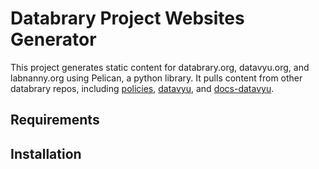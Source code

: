 # Databrary Project Websites Generator

This project generates static content for databrary.org, datavyu.org, and labnanny.org using Pelican, a python library. It pulls content from other databrary repos, including [policies](https://github.com/databrary/policies), [datavyu](https://github.com/databrary/datavyu), and [docs-datavyu](https://github.com/databrary/docs-datavyu).

## Requirements


## Installation


